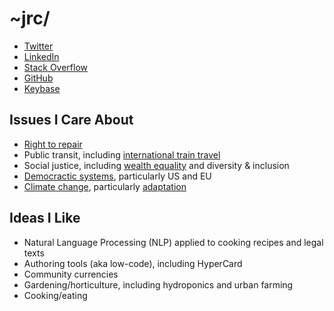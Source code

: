 # ~jrc/

* [Twitter](https://twitter.com/jrcplus)
* [LinkedIn](https://www.linkedin.com/in/johnrchang)
* [Stack Overflow](http://stackoverflow.com/users/594211/jrc)
* [GitHub](https://github.com/jrc)
* [Keybase](https://keybase.io/jrc)


## Issues I Care About

* [Right to repair](https://repair.eu/)
* Public transit, including [international train travel](https://back-on-track.eu/)
* Social justice, including [wealth equality](https://medium.com/@AnandWrites/the-thriving-world-the-wilting-world-and-you-209ffc24ab90) and diversity & inclusion
* [Democractic systems](https://simonandschusterpublishing.com/why-were-polarized/), particularly US and EU
* [Climate change](https://350.org/), particularly [adaptation](https://www.collapselabs.org/)

## Ideas I Like

* Natural Language Processing (NLP) applied to cooking recipes and legal texts
* Authoring tools (aka low-code), including HyperCard
* Community currencies
* Gardening/horticulture, including hydroponics and urban farming
* Cooking/eating
